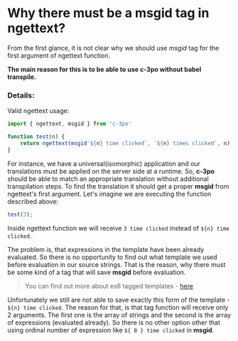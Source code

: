 # Why there must be a msgid tag in ngettext?

From the first glance, it is not clear why we should use *msgid* tag for the first argument of ngettext
function.
 
**The main reason for this is to be able to use c-3po without babel transpile.**

### Details:

Valid ngettext usage:

```js
import { ngettext, msgid } from 'c-3po'

function test(n) {
    return ngettext(msgid`${n} time clicked`, `${n} times clicked`, n)
}
``` 

For instance, we have a universal(isomorphic) application and our translations must be applied on the server side at a runtime. So, **c-3po** should be able to match an appropriate translation without 
additional transpilation steps. To find the translation it should 
get a proper **msgid** from ngettext's first argument. Let's imagine we are executing the function
described above:

```js
test(3);
```

Inside ngettext function we will receive `3 time clicked` instead of `${n} time clicked`.

The problem is, that expressions in the template have been already evaluated. 
So there is no opportunity to find out what template we used before evaluation in our source strings. 
That is the reason, why there must be some kind of a tag that will save **msgid** before evaluation.

> You can find out more about es6 tagged templates - [here](https://developer.mozilla.org/en-US/docs/Web/JavaScript/Reference/Template_literals)

Unfortunately we still are not able to save exactly this form of the template - `${n} time clicked`.
The reason for that, is that tag function will receive only 2 arguments. The first one is the array of strings and the second is
the array of expressions (evaluated already). So there is no other option other that using ordinal number
of expression like `${ 0 } time clicked` in **msgid**.


